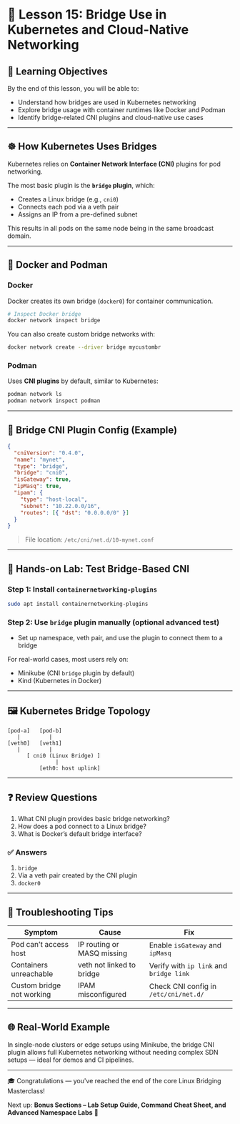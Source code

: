 # 🧠 Lesson 15: Bridge Use in Kubernetes and Cloud-Native Networking

## 🎯 Learning Objectives

By the end of this lesson, you will be able to:

- Understand how bridges are used in Kubernetes networking
- Explore bridge usage with container runtimes like Docker and Podman
- Identify bridge-related CNI plugins and cloud-native use cases

---

## ☸️ How Kubernetes Uses Bridges

Kubernetes relies on **Container Network Interface (CNI)** plugins for pod networking.

The most basic plugin is the **`bridge` plugin**, which:

- Creates a Linux bridge (e.g., `cni0`)
- Connects each pod via a veth pair
- Assigns an IP from a pre-defined subnet

This results in all pods on the same node being in the same broadcast domain.

---

## 🐳 Docker and Podman

### Docker

Docker creates its own bridge (`docker0`) for container communication.

```bash
# Inspect Docker bridge
docker network inspect bridge
```

You can also create custom bridge networks with:

```bash
docker network create --driver bridge mycustombr
```

### Podman

Uses **CNI plugins** by default, similar to Kubernetes:

```bash
podman network ls
podman network inspect podman
```

---

## 🔧 Bridge CNI Plugin Config (Example)

```json
{
  "cniVersion": "0.4.0",
  "name": "mynet",
  "type": "bridge",
  "bridge": "cni0",
  "isGateway": true,
  "ipMasq": true,
  "ipam": {
    "type": "host-local",
    "subnet": "10.22.0.0/16",
    "routes": [{ "dst": "0.0.0.0/0" }]
  }
}
```

> File location: `/etc/cni/net.d/10-mynet.conf`

---

## 🧪 Hands-on Lab: Test Bridge-Based CNI

### Step 1: Install `containernetworking-plugins`

```bash
sudo apt install containernetworking-plugins
```

### Step 2: Use `bridge` plugin manually (optional advanced test)

- Set up namespace, veth pair, and use the plugin to connect them to a bridge

For real-world cases, most users rely on:

- Minikube (CNI `bridge` plugin by default)
- Kind (Kubernetes in Docker)

---

## 🖼️ Kubernetes Bridge Topology

```
[pod-a]   [pod-b]
   |         |
[veth0]   [veth1]
   |         |
      [ cni0 (Linux Bridge) ]
               |
          [eth0: host uplink]
```

---

## ❓ Review Questions

1. What CNI plugin provides basic bridge networking?
2. How does a pod connect to a Linux bridge?
3. What is Docker’s default bridge interface?

### ✅ Answers

1. `bridge`
2. Via a veth pair created by the CNI plugin
3. `docker0`

---

## 🧯 Troubleshooting Tips

| Symptom | Cause | Fix |
|--------|--------|-----|
| Pod can’t access host | IP routing or MASQ missing | Enable `isGateway` and `ipMasq` |
| Containers unreachable | veth not linked to bridge | Verify with `ip link` and `bridge link` |
| Custom bridge not working | IPAM misconfigured | Check CNI config in `/etc/cni/net.d/` |

---

## 🌐 Real-World Example

In single-node clusters or edge setups using Minikube, the bridge CNI plugin allows full Kubernetes networking without needing complex SDN setups — ideal for demos and CI pipelines.

---

🎓 Congratulations — you've reached the end of the core Linux Bridging Masterclass!

Next up: **Bonus Sections – Lab Setup Guide, Command Cheat Sheet, and Advanced Namespace Labs** 🧩
